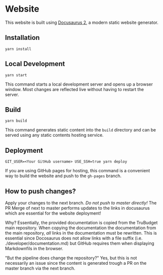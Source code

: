 # Website

This website is built using [Docusaurus 2](https://docusaurus.io/), a modern static website generator.

## Installation

```console
yarn install
```

## Local Development

```console
yarn start
```

This command starts a local development server and opens up a browser window. Most changes are reflected live without having to restart the server.

## Build

```console
yarn build
```

This command generates static content into the `build` directory and can be served using any static contents hosting service.

## Deployment

```console
GIT_USER=<Your GitHub username> USE_SSH=true yarn deploy
```

If you are using GitHub pages for hosting, this command is a convenient way to build the website and push to the `gh-pages` branch.

## How to push changes?

Apply your changes to the next branch. _Do not push to master directly!_
The PR Merge of next to master performs updates to the links in docusaurus which are essential for the website deployment!

Why?
Essentially, the provided documentation is copied from the TruBudget main repository.
When copying the documentation the documentation from the main repository, _all_ links in the documentation must be rewritten.
This is essential since Docosaurus does not allow links with a file suffix (i.e. ./developer/documentation.md) but GitHub requires them when displaying Markdownfils in the browser.

"But the pipeline does change the repository?"
Yes, but this is not necessarily an issue since the content is generated trough a PR on the master branch via the next branch.
